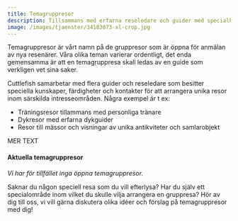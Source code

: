 ```yaml
---
title: Temagruppresor
description: Tillsammans med erfarna reseledare och guider med specialkunskap.
image: /images/tjaenster/34183073-xl-crop.jpg
---
```


Temagruppresor &auml;r v&aring;rt namn p&aring; de gruppresor som &auml;r öppna för anm&auml;lan av nya resen&auml;rer. V&aring;ra olika teman varierar ordentligt, det enda gemensamma &auml;r att en temagruppresa skall ledas av en guide som verkligen vet sina saker.

Cuttlefish samarbetar med flera guider och reseledare som besitter speciella kunskaper, f&auml;rdigheter och kontakter för att arrangera unika resor inom s&auml;rskilda intresseomr&aring;den. N&aring;gra exempel &auml;r t ex:

* Tr&auml;ningsresor tillammans med personliga tr&auml;nare
* Dykresor med erfarna dykguider
* Resor till m&auml;ssor och visningar av unika antikviteter och samlarobjekt

MER TEXT

#### Aktuella temagruppresor

*Vi har för tillf&auml;llet inga öppna temagruppresor.*

Saknar du n&aring;gon speciell resa som du vill efterlysa? Har du sj&auml;lv ett specialomr&aring;de inom vilket du skulle vilja arrangera en gruppresa? Hör av dig till oss, vi vill g&auml;rna diskutera olika id&eacute;er och förslag p&aring; temagruppresor med dig\!

&nbsp;